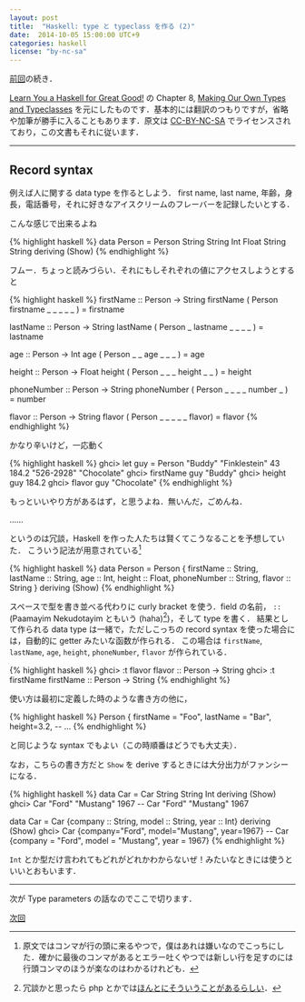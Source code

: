 ```yaml
---
layout: post
title:  "Haskell: type と typeclass を作る (2)"
date:  2014-10-05 15:00:00 UTC+9
categories: haskell
license: "by-nc-sa"
---
```


[前回]({{site.baseurl}}/2014/10/02/learnyouahaskell-making-our-own-types-and-typeclasses.html)の続き．

[Learn You a Haskell for Great Good!](http://learnyouahaskell.com/) の Chapter 8, [Making Our Own Types and Typeclasses](http://learnyouahaskell.com/making-our-own-types-and-typeclasses) を元にしたものです．基本的には翻訳のつもりですが，省略や加筆が勝手に入ることもあります．原文は [CC-BY-NC-SA](http://creativecommons.org/licenses/by-nc-sa/3.0/) でライセンスされており，この文書もそれに従います．

---

## Record syntax

例えば人に関する data type を作るとしよう．
first name, last name, 年齢，身長，電話番号，それに好きなアイスクリームのフレーバーを記録したいとする．

こんな感じで出来るよね

{% highlight haskell %}
data Person = Person String String Int Float String String deriving (Show)
{% endhighlight %}

フムー．ちょっと読みづらい．それにもしそれぞれの値にアクセスしようとすると

{% highlight haskell %}
firstName :: Person -> String
firstName ( Person firstname _ _ _ _ _ ) = firstname

lastName :: Person -> String
lastName ( Person _ lastname _ _ _ _ ) = lastname

age :: Person -> Int
age ( Person _ _ age _ _ _ ) = age

height :: Person -> Float
height ( Person _ _ _ height _ _ ) = height

phoneNumber :: Person -> String
phoneNumber ( Person _ _ _ _ number _ ) = number

flavor :: Person -> String
flavor ( Person _ _ _ _ _ flavor) = flavor
{% endhighlight %}

かなり辛いけど，一応動く

{% highlight haskell %}
ghci> let guy = Person "Buddy" "Finklestein" 43 184.2 "526-2928" "Chocolate"
ghci> firstName guy
"Buddy"
ghci> height guy
184.2
ghci> flavor guy
"Chocolate"
{% endhighlight %}

もっといいやり方があるはず，と思うよね．無いんだ，ごめんね．

……

というのは冗談，Haskell を作った人たちは賢くてこうなることを予想していた．
こういう記法が用意されている[^comma]

{% highlight haskell %}
data Person = Person {
  firstName :: String,
  lastName :: String,
  age :: Int,
  height :: Float,
  phoneNumber :: String,
  flavor :: String
} deriving (Show)
{% endhighlight %}

スペースで型を書き並べる代わりに curly bracket を使う．field の名前， `::` (Paamayim Nekudotayim ともいう (haha)[^pn])，そして type を書く．
結果として作られる data type は一緒で，ただしこっちの record syntax を使った場合には，自動的に getter みたいな函数が作られる．
この場合は `firstName`, `lastName`, `age`, `height`, `phoneNumber`, `flavor` が作られている．

{% highlight haskell %}
ghci> :t flavor
flavor :: Person -> String
ghci> :t firstName
firstName :: Person -> String
{% endhighlight %}

使い方は最初に定義した時のような書き方の他に，

{% highlight haskell %}
Person { firstName = "Foo", lastName = "Bar", height=3.2, -- ...
{% endhighlight %}

と同じような syntax でもよい（この時順番はどうでも大丈夫）．

なお，こちらの書き方だと `Show` を derive するときには大分出力がファンシーになる．

{% highlight haskell %}
data Car = Car String String Int deriving (Show)
ghci> Car "Ford" "Mustang" 1967
-- Car "Ford" "Mustang" 1967

data Car = Car {company :: String, model :: String, year :: Int} deriving (Show)
ghci> Car {company="Ford", model="Mustang", year=1967}
-- Car {company = "Ford", model = "Mustang", year = 1967}
{% endhighlight %}

`Int` とか型だけ言われてもどれがどれかわからないぜ！みたいなときには使うといいとおもいます．

---

次が Type parameters の話なのでここで切ります．

[次回]({{site.baseurl}}/2014/10/08/learnyouahaskell-making-our-own-types-and-typeclasses-3.html)

[^comma]: 原文ではコンマが行の頭に来るやつで，僕はあれは嫌いなのでこっちにした．確かに最後のコンマがあるとエラー吐くやつでは新しい行を足すのには行頭コンマのほうが楽なのはわかるけれども．
[^pn]: 冗談かと思ったら php とかでは[ほんとにそういうことがあるらしい](https://en.wikipedia.org/wiki/Scope_resolution_operator#PHP)．
